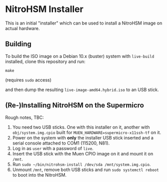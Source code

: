 # NitroHSM Installer

This is an initial "installer" which can be used to install a NitroHSM image on actual hardware.

## Building

To build the ISO image on a Debian 10.x (buster) system with `live-build` installed, clone this repository and run:

```
make
```

(requires `sudo` access)

and then dump the resulting `live-image-amd64.hybrid.iso` to an USB stick.

## (Re-)Installing NitroHSM on the Supermicro

Rough notes, TBC:

1. You need two USB sticks. One with this installer on it, another with `obj/system.img.cpio` built for `MUEN_HARDWARE=supermicro-x11ssh-tf` on it.
2. Power on the system with **only** the installer USB stick inserted and a serial console attached to COM1 (115200, N81).
3. Log in as `user` with a password of `live`.
4. Insert the USB stick with the Muen CPIO image on it and mount it on `/mnt`.
5. Run `sudo ~/bin/nitrohsm-install /dev/sda /mnt/system.img.cpio`.
6. Unmount `/mnt`, remove both USB sticks and run `sudo systemctl reboot` to boot into the NitroHSM.

